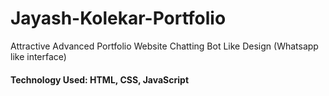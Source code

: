 # Jayash-Kolekar-Portfolio
Attractive Advanced Portfolio Website
Chatting Bot Like Design (Whatsapp like interface)
#### Technology Used: HTML, CSS, JavaScript
